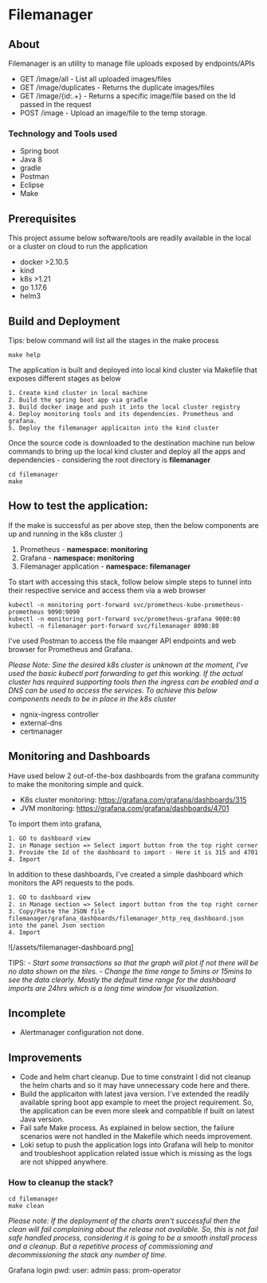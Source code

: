 # Filemanager

## About

Filemanager is an utility to manage file uploads exposed by endpoints/APIs

- GET /image/all - List all uploaded images/files
- GET /image/duplicates - Returns the duplicate images/files
- GET /image/{id:.+} - Returns a specific image/file based on the Id passed in the request
- POST /image - Upload an image/file to the temp storage.

### Technology and Tools used

- Spring boot
- Java 8
- gradle
- Postman
- Eclipse
- Make


## Prerequisites

This project assume below software/tools are readily available in the local or a cluster on cloud to run the application
- docker >2.10.5
- kind
- k8s >1.21
- go 1.17.6
- helm3


## Build and Deployment


Tips: below command will list all the stages in the make process

```
make help
```

The application is built and deployed into local kind cluster via Makefile that exposes different stages as below


```
1. Create kind cluster in local machine
2. Build the spring boot app via gradle
3. Build docker image and push it into the local cluster registry
4. Deploy monitoring tools and its dependencies. Prometheus and grafana.
5. Deploy the filemanager applicaiton into the kind cluster

```

Once the source code is downloaded to the destination machine run below commands to bring up the local kind cluster and deploy all the apps and dependencies - considering the root directory is **filemanager**

```
cd filemanager
make
```

## How to test the application:


If the make is successful as per above step, then the below components are up and running in the k8s cluster :)

1. Prometheus - **namespace: monitoring**
2. Grafana - **namespace: monitoring**
3. Filemanager application - **namespace: filemanager**

To start with accessing this stack, follow below simple steps to tunnel into their respective service and access them via a web browser

```
kubectl -n monitoring port-forward svc/prometheus-kube-prometheus-prometheus 9090:9090
kubectl -n monitoring port-forward svc/prometheus-grafana 9080:80
kubectl -n filemanager port-forward svc/filemanager 8090:80
```
I've used Postman to access the file maanger API endpoints and web browser for Prometheus and Grafana.

*Please Note: Sine the desired k8s cluster is unknown at the moment, I've used the basic kubectl port forwarding to get this working. If the actual cluster has required supporting tools then the ingress can be enabled and a DNS can be used to access the services. To achieve this below components needs to be in place in the k8s cluster*

- ngnix-ingress controller
- external-dns
- certmanager


## Monitoring and Dashboards

Have used below 2 out-of-the-box dashboards from the grafana community to make the monitoring simple and quick. 

* K8s cluster monitoring: https://grafana.com/grafana/dashboards/315
* JVM monitoring: https://grafana.com/grafana/dashboards/4701 

To import them into grafana, 

```
1. GO to dashboard view
2. in Manage section => Select import button from the top right corner
3. Provide the Id of the dashboard to import - Here it is 315 and 4701
4. Import
```

In addition to these dashboards, I've created a simple dashboard which monitors the API requests to the pods.

```
1. GO to dashboard view
2. in Manage section => Select import button from the top right corner
3. Copy/Paste the JSON file filemanager/grafana_dashboards/filemanager_http_req_dashboard.json into the panel Json section
4. Import
```

![/assets/filemanager-dashboard.png]

TIPS: 
_- Start some transactions so that the graph will plot if not there will be no data shown on the tiles._
_- Change the time range to 5mins or 15mins to see the data clearly. Mostly the default time range for the dashboard imports are 24hrs which is a long time window for visualization._


## Incomplete

- Alertmanager configuration not done.

## Improvements

- Code and helm chart cleanup. Due to time constraint I did not cleanup the helm charts and so it may have unnecessary code here and there.
- Build the applicaiton with latest java version. I've extended the readily available spring boot app example to meet the project requirement. So, the application can be even more sleek and compatible if built on latest Java version.
- Fail safe Make process. As explained in below section, the failure scenarios were not handled in the Makefile which needs improvement.
- Loki setup to push the application logs into Grafana will help to monitor and troubleshoot application related issue which is missing as the logs are not shipped anywhere.


### How to cleanup the stack?

```
cd filemanager
make clean
```

*Please note: If the deployment of the charts aren't successful then the clean will fail complaining about the release not available. So, this is not fail safe handled process, considering it is going to be a smooth install process and a cleanup. But a repetitive process of commissioning and decommissioning the stack any number of time.*



	
Grafana login pwd:
user: admin
pass: prom-operator